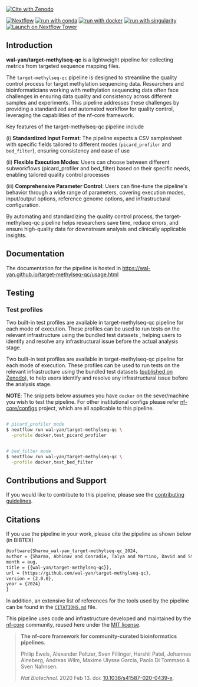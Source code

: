 [![Cite with Zenodo](https://zenodo.org/badge/DOI/10.5281/zenodo.8251379.svg)](https://doi.org/10.5281/zenodo.8251379)


[![Nextflow](https://img.shields.io/badge/nextflow%20DSL2-%E2%89%A523.04.0-23aa62.svg)](https://www.nextflow.io/)
[![run with conda](http://img.shields.io/badge/run%20with-conda-3EB049?labelColor=000000&logo=anaconda)](https://docs.conda.io/en/latest/)
[![run with docker](https://img.shields.io/badge/run%20with-docker-0db7ed?labelColor=000000&logo=docker)](https://www.docker.com/)
[![run with singularity](https://img.shields.io/badge/run%20with-singularity-1d355c.svg?labelColor=000000)](https://sylabs.io/docs/)
[![Launch on Nextflow Tower](https://img.shields.io/badge/Launch%20%F0%9F%9A%80-Nextflow%20Tower-%234256e7)](https://tower.nf/launch?pipeline=https://github.com/wal-yan/target-methylseq-qc)

## Introduction

**wal-yan/target-methylseq-qc** is a lightweight pipeline for collecting metrics from targeted sequence mapping files.

The `target-methylseq-qc` pipeline is designed to streamline the quality control process for target methylation sequencing data. Researchers and bioinformaticians working with methylation sequencing data often face challenges in ensuring data quality and consistency across different samples and experiments. This pipeline addresses these challenges by providing a standardized and automated workflow for quality control, leveraging the capabilities of the nf-core framework.

Key features of the target-methylseq-qc pipeline include

(i) **Standardized Input Format**: The pipeline expects a CSV samplesheet with specific fields tailored to different modes (`picard_profiler` and `bed_filter`), ensuring consistency and ease of use

(ii) **Flexible Execution Modes**: Users can choose between different subworkflows (picard_profiler and bed_filter) based on their specific needs, enabling tailored quality control processes

(iii) **Comprehensive  Parameter Control**: Users can fine-tune the pipeline's behavior through a wide range of parameters, covering execution modes, input/output options, reference genome options, and infrastructural configuration.

By automating and standardizing the quality control process, the target-methylseq-qc pipeline helps researchers save time, reduce errors, and ensure high-quality data for downstream analysis and clinically applicable insights.


## Documentation

The documentation for the pipeline is hosted in https://wal-yan.github.io/target-methylseq-qc/usage.html


## Testing



### Test profiles

Two built-in test profiles are available in target-methylseq-qc pipeline for each mode of execution. These profiles can be used to run tests on the relevant infrastructure using the bundled test datasets , helping users to identify and resolve any infrastructural issue before the actual analysis stage.



Two built-in test profiles are available in target-methylseq-qc pipeline for each mode of execution. These profiles can be used to run tests on the relevant infrastructure using the bundled test datasets ([published on Zenodo](https://doi.org/10.5281/zenodo.13597863)), to help users identify and resolve any infrastructural issue before the analysis stage.


**NOTE**: The snippets below assumes you have `docker` on the sever/machine you wish to test the pipeline. For other institutional configs please refer [nf-core/configs](https://nf-co.re/docs/usage/configuration#max-resources) project, which are all applicable to this pipeline.

```bash

# picard_profiler mode
$ nextflow run wal-yan/target-methylseq-qc \
  -profile docker,test_picard_profiler


# bed_filter mode
$ nextflow run wal-yan/target-methylseq-qc \
  -profile docker,test_bed_filter
```

## Contributions and Support

If you would like to contribute to this pipeline, please see the [contributing guidelines](.github/CONTRIBUTING.md).

## Citations

If you use the pipeline in your work, please cite the pipeline as shown below (in BIBTEX)

```tex
@software{Sharma_wal-yan_target-methylseq-qc_2024,
author = {Sharma, Abhinav and Conradie, Talya and Martino, David and Stick, Stephen and Agudelo-Romero, Patricia},
month = aug,
title = {{wal-yan/target-methylseq-qc}},
url = {https://github.com/wal-yan/target-methylseq-qc},
version = {2.0.0},
year = {2024}
}
```

In addition, an extensive list of references for the tools used by the pipeline can be found in the [`CITATIONS.md`](CITATIONS.md) file.

This pipeline uses code and infrastructure developed and maintained by the [nf-core](https://nf-co.re) community, reused here under the [MIT license](https://github.com/nf-core/tools/blob/master/LICENSE).

> **The nf-core framework for community-curated bioinformatics pipelines.**
>
> Philip Ewels, Alexander Peltzer, Sven Fillinger, Harshil Patel, Johannes Alneberg, Andreas Wilm, Maxime Ulysse Garcia, Paolo Di Tommaso & Sven Nahnsen.
>
> _Nat Biotechnol._ 2020 Feb 13. doi: [10.1038/s41587-020-0439-x](https://dx.doi.org/10.1038/s41587-020-0439-x).
